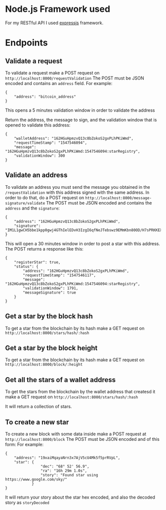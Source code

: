 # Node.js Framework used

For my RESTful API I used [expressjs](https://expressjs.com/) framework.

# Endpoints
## Validate a request

To validate a request make a POST request on `http://localhost:8000/requestValidation`
The POST must be JSON encoded and contains an `address` field.
For example:
```
{
    "address": "bitcoin_address"
}
```

This opens a 5 minutes validation window in order to validate the address

Return the address, the message to sign, and the validation window that is opened to validate this address:
```
{
    "walletAddress": "162HGuHpmzvQ13c8bZokoS2gxPLhPKiWmd",
    "requestTimeStamp": "1547546094",
    "message": "162HGuHpmzvQ13c8bZokoS2gxPLhPKiWmd:1547546094:starRegistry",
    "validationWindow": 300
}
```

## Validate an address
To validate an address you must send the message you obtained in the `/requestValidation` with this address signed with the same address.
In order to do that, do a POST request on `http://localhost:8000/message-signature/validate` 
The POST must be JSON encoded and contains the `address` and the `signature`:
```
{
	"address": "162HGuHpmzvQ13c8bZokoS2gxPLhPKiWmd",
	"signature": "IM1L1gwCH5bbe1kpp0gwj4GThIelEDvH3IzgI6qfNeJTebswz9EMmKbn80OD/H7sPRKKEX59kfVBdWtP8Lt05so="
}
```

This will open a 30 minutes window in order to post a star with this address.
The POST returns a response like this: 
```
{
    "registerStar": true,
    "status": {
        "address": "162HGuHpmzvQ13c8bZokoS2gxPLhPKiWmd",
        "requestTimeStamp": "1547546117",
        "message": "162HGuHpmzvQ13c8bZokoS2gxPLhPKiWmd:1547546094:starRegistry",
        "validationWindow": 1791,
        "messageSignature": true
    }
}
```



## Get a star by the block hash

To get a star from the blockchain by its hash make a GET request on `http://localhost:8000/stars/hash/:hash`

## Get a star by the block height

To get a star from the blockchain by its hash make a GET request on `http://localhost:8000/block/:height`

## Get all the stars of a wallet address

To get the stars from the blockchain by the wallet address that createsd it make a GET request on `http://localhost:8000/stars/hash/:hash`

It will return a collection of stars.

## To create a new star

To create a new block with some data inside make a POST request at `http://localhost:8000/block`
The POST must be JSON encoded and of this form:
For example:
```
{
    "address": "19xaiMqayaNrn3x7AjV5cU4Mk5f5prRVpL",
    "star": {
                "dec": "68° 52' 56.9",
                "ra": "16h 29m 1.0s",
                "story": "Found star using https://www.google.com/sky/"
            }
}
```

It will return your story about the star hex encoded, and also the decoded story as `storyDecoded`
